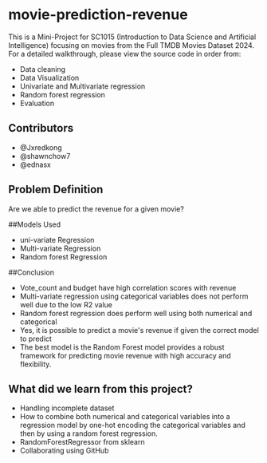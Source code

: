 # movie-prediction-revenue

This is a Mini-Project for SC1015 (Introduction to Data Science and Artificial Intelligence) focusing on movies from the Full TMDB Movies Dataset 2024. For a detailed walkthrough, please view the source code in order from:

- Data cleaning
- Data Visualization
- Univariate and Multivariate regression
- Random forest regression
- Evaluation

## Contributors
- @Jxredkong
- @shawnchow7
- @ednasx

## Problem Definition

Are we able to predict the revenue for a given movie?

##Models Used

- uni-variate Regression
- Multi-variate Regression
- Random forest Regression

##Conclusion

- Vote_count and budget have high correlation scores with revenue
- Multi-variate regression using categorical variables does not perform well due to the low R2 value 
- Random forest regression does perform well using both numerical and categorical 
- Yes, it is possible to predict a movie's revenue if given the correct model to predict
- The best model is the Random Forest model provides a robust framework for predicting movie revenue with high accuracy and flexibility.

## What did we learn from this project?

- Handling incomplete dataset 
- How to combine both numerical and categorical variables into a regression model by one-hot encoding the categorical variables and then by using a random forest regression.
- RandomForestRegressor from sklearn
- Collaborating using GitHub
